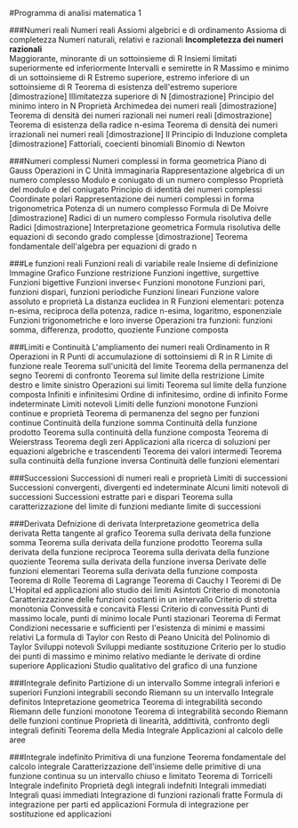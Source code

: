 #Programma di analisi matematica 1

###Numeri reali
	Numeri reali
 	Assiomi algebrici e di ordinamento
	Assioma di completezza
	Numeri naturali, relativi e razionali
 	**Incompletezza dei numeri razionali**									
	Maggiorante, minorante di un sottoinsieme di R
 	Insiemi limitati superiormente ed inferiormente
 	Intervalli e semirette in R
 	Massimo e minimo di un sottoinsieme di R
	Estremo superiore, estremo inferiore di un sottoinsieme di R
 	Teorema di esistenza dell'estremo superiore 						[dimostrazione]
 	Illimitatezza superiore di N 										[dimostrazione]
 	Principio del minimo intero in N
 	Proprietà Archimedea dei numeri reali 								[dimostrazione]
 	Teorema di densità dei numeri razionali nei numeri reali 			[dimostrazione]
	Teorema di esistenza della radice n-esima
 	Teorema di densità dei numeri irrazionali nei numeri reali 			[dimostrazione]
 	Il Principio di Induzione completa 									[dimostrazione]
 	Fattoriali, coecienti binomiali
 	Binomio di Newton

###Numeri complessi 
	Numeri complessi in forma geometrica
 	Piano di Gauss
	Operazioni in C
 	Unità immaginaria
 	Rappresentazione algebrica di un numero complesso
	Modulo e coniugato di un numero complesso
 	Proprietà del modulo e del coniugato
	Principio di identità dei numeri complessi
 	Coordinate polari
 	Rappresentazione dei numeri complessi in forma trigonometrica
 	Potenza di un numero complesso
 	Formula di De Moivre												[dimostrazione]
 	Radici di un numero complesso
 	Formula risolutiva delle Radici 									[dimostrazione]
 	Interpretazione geometrica
 	Formula risolutiva delle equazioni di secondo grado complesse 		[dimostrazione]
	Teorema fondamentale dell'algebra per equazioni di grado n

###Le funzioni reali
 	Funzioni reali di variabile reale
 	Insieme di definizione
 	Immagine
	Grafico
 	Funzione restrizione
 	Funzioni ingettive, surgettive
 	Funzioni bigettive
 	Funzioni inverse<
 	Funzioni monotone
 	Funzioni pari, funzioni dispari, funzioni periodiche
	Funzioni lineari
 	Funzione valore assoluto e proprietà
 	La distanza euclidea in R
 	Funzioni elementari: potenza n-esima, reciproca della potenza, radice n-esima, logaritmo, esponenziale
 	Funzioni trigonometriche e loro inverse
 	Operazioni tra funzioni: funzioni somma, differenza, prodotto, quoziente
 	Funzione composta

###Limiti e Continuità
 	L'ampliamento dei numeri reali
 	Ordinamento in R
 	Operazioni in R
 	Punti di accumulazione di sottoinsiemi di R in R
 	Limite di funzione reale
	Teorema sull'unicità del limite
 	Teorema della permanenza del segno
 	Teoremi di confronto
 	Teorema sul limite della restrizione
 	Limite destro e limite sinistro
 	Operazioni sui limiti
 	Teorema sul limite della funzione composta
 	Infiniti e infinitesimi
 	Ordine di infinitesimo, ordine di infinito
 	Forme indeterminate
 	Limiti notevoli
	Limiti delle funzioni monotone
 	Funzioni continue e proprietà
 	Teorema di permanenza del segno per funzioni continue
 	Continuità della funzione somma
	Continuità della funzione prodotto
 	Teorema sulla continuità della funzione composta
 	Teorema di Weierstrass
	Teorema degli zeri
 	Applicazioni alla ricerca di soluzioni per equazioni algebriche e trascendenti
 	Teorema dei valori intermedi
 	Teorema sulla continuità della funzione inversa
 	Continuità delle funzioni elementari

###Successioni
 	Successioni di numeri reali e proprietà
 	Limiti di successioni
 	Successioni convergenti, divergenti ed indeterminate
 	Alcuni limiti notevoli di successioni
 	Successioni estratte pari e dispari
 	Teorema sulla caratterizzazione del limite di funzioni mediante limite di successioni

###Derivata
 	Defnizione di derivata
 	Interpretazione geometrica della derivata
 	Retta tangente al grafico
 	Teorema sulla derivata della funzione somma
 	Teorema sulla derivata della funzione prodotto
 	Teorema sulla derivata della funzione reciproca
	Teorema sulla derivata della funzione quoziente
 	Teorema sulla derivata della funzione inversa
 	Derivate delle funzioni elementari
 	Teorema sulla derivata della funzione composta
 	Teorema di Rolle
 	Teorema di Lagrange
 	Teorema di Cauchy
 	I Teoremi di De L'Hopital ed applicazioni allo studio dei limiti
 	Asintoti
 	Criterio di monotonia
	Caratterizzazione delle funzioni costanti in un intervallo
 	Criterio di stretta monotonia
	Convessità e concavità
 	Flessi
 	Criterio di convessità
 	Punti di massimo locale, punti di minimo locale
 	Punti stazionari
 	Teorema di Fermat
 	Condizioni necessarie e sufficienti per l'esistenza di minimi e massimi relativi
 	La formula di Taylor con Resto di Peano
	Unicità del Polinomio di Taylor
 	Sviluppi notevoli
 	Sviluppi mediante sostituzione
	Criterio per lo studio dei punti di massimo e minimo relativo mediante le derivate di ordine superiore
 	Applicazioni
 	Studio qualitativo del grafico di una funzione

###Integrale definito
 	Partizione di un intervallo
 	Somme integrali inferiori e superiori
	Funzioni integrabili secondo Riemann su un intervallo
 	Integrale definitos
 	Intepretazione geometrica
 	Teorema di integrabilità secondo Riemann delle funzioni monotone
 	Teorema di integrabilità secondo Riemann delle funzioni continue
 	Proprietà di linearità, addittività, confronto degli integrali definiti
 	Teorema della Media Integrale
 	Applicazioni al calcolo delle aree

###Integrale indefinito
	Primitiva di una funzione
	Teorema fondamentale del calcolo integrale
 	Caratterizzazione dell'insieme delle primitive di una funzione continua su un intervallo chiuso e limitato
 	Teorema di Torricelli
 	Integrale indefinito
 	Proprietà degli integrali indefniti
 	Integrali immediati
 	Integrali quasi immediati
 	Integrazione di funzioni razionali fratte
 	Formula di integrazione per parti ed applicazioni
 	Formula di integrazione per sostituzione ed applicazioni
